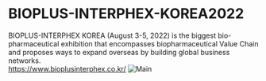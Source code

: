 # BIOPLUS-INTERPHEX-KOREA2022

BIOPLUS-INTERPHEX KOREA (August 3-5, 2022) is the biggest bio-pharmaceutical exhibition that encompasses biopharmaceutical Value Chain and proposes ways to expand overseas by building global business networks.<br>
https://www.bioplusinterphex.co.kr/
![Main](./https://github.com/kjhyuok/BIOPLUS-INTERPHEX-KOREA2022/issues/1#issuecomment-1301571239)
